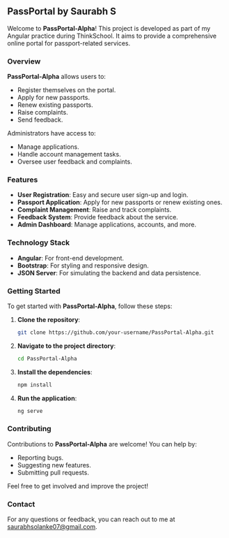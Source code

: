 ## PassPortal by Saurabh S

Welcome to **PassPortal-Alpha**! This project is developed as part of my Angular practice during ThinkSchool. It aims to provide a comprehensive online portal for passport-related services.

### Overview

**PassPortal-Alpha** allows users to:
- Register themselves on the portal.
- Apply for new passports.
- Renew existing passports.
- Raise complaints.
- Send feedback.

Administrators have access to:
- Manage applications.
- Handle account management tasks.
- Oversee user feedback and complaints.

### Features

- **User Registration**: Easy and secure user sign-up and login.
- **Passport Application**: Apply for new passports or renew existing ones.
- **Complaint Management**: Raise and track complaints.
- **Feedback System**: Provide feedback about the service.
- **Admin Dashboard**: Manage applications, accounts, and more.

### Technology Stack

- **Angular**: For front-end development.
- **Bootstrap**: For styling and responsive design.
- **JSON Server**: For simulating the backend and data persistence.

### Getting Started

To get started with **PassPortal-Alpha**, follow these steps:

1. **Clone the repository**:
   ```bash
   git clone https://github.com/your-username/PassPortal-Alpha.git
2. **Navigate to the project directory**:
    ```bash
   cd PassPortal-Alpha
3. **Install the dependencies**:
   ```bash
   npm install
4. **Run the application**:
   ```bash
   ng serve

### Contributing

Contributions to **PassPortal-Alpha** are welcome! You can help by:
- Reporting bugs.
- Suggesting new features.
- Submitting pull requests.

Feel free to get involved and improve the project!


### Contact

For any questions or feedback, you can reach out to me at [saurabhsolanke07@gmail.com](mailto:saurabhsolanke07@gmail.com).



